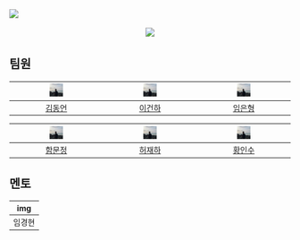<img src="https://capsule-render.vercel.app/api?type=wave&color=auto&height=300&section=header&text=🫣I들🫣&fontSize=90" />

<p align="center">
  <img src="https://i.imgur.com/SWtrsIm.png" width="30%">
</p>

## 팀원

| <img src="https://github.com/In-Soo-Hwang/Boostcamp_6_NLP_06/blob/main/asset/DongEon.jpg" width="15%" height="15%"> | <img src="https://github.com/In-Soo-Hwang/Boostcamp_6_NLP_06/blob/main/asset/DongEon.jpg" width="15%" height="15%"> | <img src="https://github.com/In-Soo-Hwang/Boostcamp_6_NLP_06/blob/main/asset/DongEon.jpg" width="15%" height="15%"> |
|:---:|:---:|:---:|
|[김동언](https://github.com/ceo21ckim)|[이건하](https://github.com/LeeKunHa)|[임은형](https://github.com/LimEunHyoung)|

| <img src="https://github.com/In-Soo-Hwang/Boostcamp_6_NLP_06/blob/main/asset/DongEon.jpg" width="15%" height="15%"> | <img src="https://github.com/In-Soo-Hwang/Boostcamp_6_NLP_06/blob/main/asset/DongEon.jpg" width="15%" height="15%"> | <img src="https://github.com/In-Soo-Hwang/Boostcamp_6_NLP_06/blob/main/asset/DongEon.jpg" width="15%" height="15%"> |
|:---:|:---:|:---:|
|[함문정](https://github.com/jennymjh)|[허재하](https://github.com/jaehahuh)|[황인수](https://github.com/In-Soo-Hwang/In-Soo-Hwang)|

## 멘토
| img |
|:---:|
|임경현|
